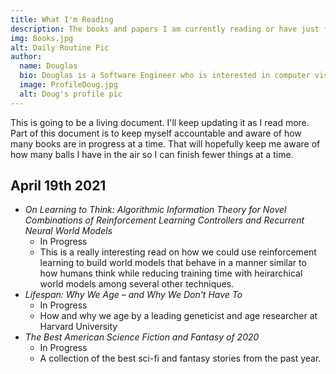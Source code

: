 ```yaml
---
title: What I'm Reading
description: The books and papers I am currently reading or have just finished.
img: Books.jpg
alt: Daily Routine Pic
author:
  name: Douglas
  bio: Douglas is a Software Engineer who is interested in computer vision and our quest for strong AI. He also is constantly looking for ways to push the envelope of his personal mental and physical fitness.
  image: ProfileDoug.jpg
  alt: Doug's profile pic
---
```


This is going to be a living document. I'll keep updating it as I read more. Part of this document is to keep myself accountable and aware of how many books are in progress at a time. That will hopefully keep me aware of how many balls I have in the air so I can finish fewer things at a time.

## April 19th 2021

* <i> On Learning to Think: Algorithmic Information Theory for Novel Combinations of Reinforcement Learning Controllers and Recurrent Neural World Models </i>
    * In Progress
    * This is a really interesting read on how we could use reinforcement learning to build world models that behave in a manner similar to how humans think while reducing training time with heirarchical world models among several other techniques.
* <i>Lifespan: Why We Age – and Why We Don't Have To</i>
    * In Progress
    * How and why we age by a leading geneticist and age researcher at Harvard University
* <i>The Best American Science Fiction and Fantasy of 2020 </i>
    * In Progress
    * A collection of the best sci-fi and fantasy stories from the past year.
